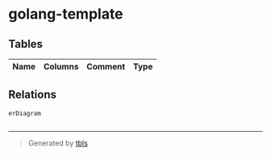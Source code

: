 # golang-template

## Tables

| Name | Columns | Comment | Type |
| ---- | ------- | ------- | ---- |

## Relations

```mermaid
erDiagram


```

---

> Generated by [tbls](https://github.com/k1LoW/tbls)
